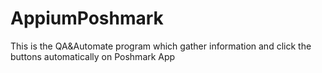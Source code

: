 # AppiumPoshmark
This is the QA&amp;Automate program which gather information and click the buttons automatically on Poshmark App
